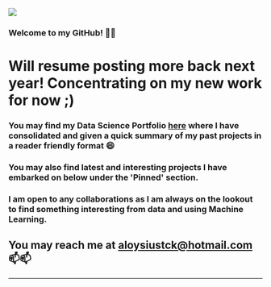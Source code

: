 ![](https://user-images.githubusercontent.com/64775878/87229922-ceecc180-c3de-11ea-9c66-62c6f801c84e.jpg)

### Welcome to my GitHub! 👋👋

# Will resume posting more back next year! Concentrating on my new work for now ;)

### You may find my Data Science Portfolio [here](https://loyloyy.github.io/Portfolio_Website/) where I have consolidated and given a quick summary of my past projects in a reader friendly format 😄

### You may also find latest and interesting projects I have embarked on below under the 'Pinned' section.

### I am open to any collaborations as I am always on the lookout to find something interesting from data and using Machine Learning. 

## You may reach me at aloysiustck@hotmail.com 📫📫


***
